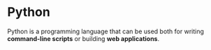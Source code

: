 # Python

Python is a programming language that can be used both for writing **command-line scripts** or building **web applications**.

